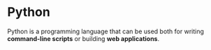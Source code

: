 # Python

Python is a programming language that can be used both for writing **command-line scripts** or building **web applications**.

